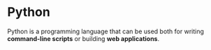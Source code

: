 # Python

Python is a programming language that can be used both for writing **command-line scripts** or building **web applications**.

